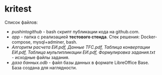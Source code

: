 # kritest

Список файлов:
- *pushintogithub* - bash скрипт публикации кода на github.com.
- *app* - папка с реализацией **тестового стенда**. Стек решения: Docker-compose, mysql+adminer, bash.
- *Алгоритм расчета ЕИ.pdf, Данные TFC.pdf, Таблица конвертации ЕИ.pdf, Таблица мультипликации ЕИ.pdf, Формулировка задания.txt* - исходные файлы задания.
- *даза банных.odb* - файл базы данных в формате LibreOffice Base. База создана для наглядности.

